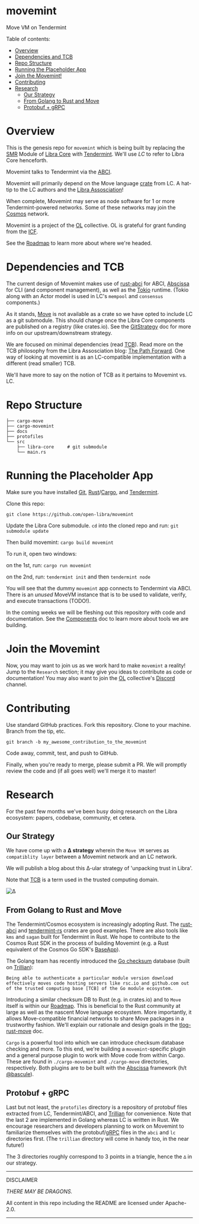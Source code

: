 # movemint
Move VM on Tendermint

Table of contents:
- [Overview](#Overview)
- [Dependencies and TCB](#Dependencies-and-TCB)
- [Repo Structure](#Repo-Structure)
- [Running the Placeholder App](#Running-the-Placeholder-App)
- [Join the Movemint!](#Join-the-Movemint)
- [Contributing](#Contributing)
- [Research](#Research)
    - [Our Strategy](#Our-Strategy)
    - [From Golang to Rust and Move](#From-Golang-to-Rust-and-Move)
    - [Protobuf + gRPC](#Protobuf-+-gRPC)

# Overview

This is the genesis repo for `movemint` which is being built by replacing the [SMR] Module of [Libra Core] with [Tendermint]. We'll use *LC* to refer to Libra Core henceforth.

Movemint talks to Tendermint via the [ABCI].

Movemint will primarily depend on the Move language [crate] from LC. A hat-tip to the LC authors and the [Libra Assosciation]!

When complete, Movemint may serve as node software for 1 or more Tendermint-powered networks. Some of these networks may join the [Cosmos] network.

Movemint is a project of the [OL] collective. OL is grateful for grant funding from the [ICF].

See the [Roadmap] to learn more about where we're headed.

# Dependencies and TCB

The current design of Movemint makes use of [rust-abci] for ABCI, [Abscissa] for CLI (and component management), as well as the [Tokio] runtime. (Tokio along with an Actor model is used in LC's `mempool` and `consensus` components.)

As it stands, [Move] is not available as a crate so we have opted to include LC as a git submodule. This should change once the Libra Core components are published on a registry (like crates.io). See the [GitStrategy] doc for more info on our upstream/downstream strategy.

We are focused on minimal dependencies (read [TCB]). Read more on the TCB philosophy from the Libra Assosciation blog: [The Path Forward]. One way of looking at movemint is as an LC-compatible implementation with a different (read smaller) TCB.

We'll have more to say on the notion of TCB as it pertains to Movemint vs. LC.

# Repo Structure

```
├── cargo-move
├── cargo-movemint
├── docs
├── protofiles
└── src
    ├── libra-core     # git submodule
    └── main.rs
```

# Running the Placeholder App

Make sure you have installed [Git], [Rust]/[Cargo], and [Tendermint].

Clone this repo:

`git clone https://github.com/open-libra/movemint`

Update the Libra Core submodule. `cd` into the cloned repo and run: `git submodule update`

Then build movemint: `cargo build movemint`

To run it, open two windows:

on the 1st, run: `cargo run movemint`

on the 2nd, run: `tendermint init` and then `tendermint node`

You will see that the dummy `movemint` app connects to Tendermint via ABCI. There is an *unused* MoveVM instance that is to be used to validate, verify, and execute transactions (TODO!).

In the coming weeks we will be fleshing out this repository with code and documentation. See the [Components] doc to learn more about tools we are building.

# Join the Movemint

Now, you may want to join us as we work hard to make `movemint` a reality! Jump to the `Research` section; it may give you ideas to contribute as code or documentation! You may also want to join the [OL] collective's [Discord] channel.

# Contributing

Use standard GitHub practices. Fork this repository. Clone to your machine. Branch from the tip, etc.

`git branch -b my_awesome_contribution_to_the_movemint`

Code away, commit, test, and push to GitHub.

Finally, when you're ready to merge, please submit a PR. We will promptly review the code and (if all goes well) we'll merge it to master!

# Research

For the past few months we've been busy doing research on the Libra ecosystem: papers, codebase, community, et cetera.

## Our Strategy

We have come up with a **∆ strategy** wherein the `Move VM` serves as `compatiblity layer` between a Movemint network and an LC network.

We will publish a blog about this ∆-ular strategy of 'unpacking trust in Libra'.

Note that [TCB] is a term used in the trusted computing domain.

![∆](docs/L_OL_∆.png)

## From Golang to Rust and Move

The Tendermint/Cosmos ecosystem is increasingly adopting Rust. The [rust-abci] and [tendermint-rs] crates are good examples. There are also tools like `kms` and `sagan` built for Tendermint in Rust. We hope to contribute to the Cosmos Rust SDK in the process of building Movemint (e.g. a Rust equivalent of the Cosmos Go SDK's [BaseApp]).

The Golang team has recently introduced the [Go checksum] database (built on [Trillian]):

    Being able to authenticate a particular module version download effectively moves code hosting servers like rsc.io and github.com out of the trusted computing base [TCB] of the Go module ecosystem.

Introducing a similar checksum DB to Rust (e.g. in crates.io) and to `Move` itself is within our [Roadmap]. This is beneficial to the Rust community at large as well as the nascent Move language ecosystem. More importantly, it allows Move-compatible financial networks to share Move packages in a trustworthy fashion. We'll explain our rationale and design goals in the [tlog-rust-move] doc.

`Cargo` is a powerful tool into which we can introduce checksum database checking and more. To this end, we're building a `movemint`-specific plugin and a general purpose plugin to work with Move code from within Cargo. These are found in `./cargo-movemint` and `./cargo-move` directories, respectively. Both plugins are to be built with the [Abscissa] framework (h/t [@bascule](https://twitter.com/bascule)).

## Protobuf + gRPC

Last but not least, the `protofiles` directory is a repository of protobuf files extracted from LC, Tendermint/ABCI, and [Trillian] for convenience. Note that the last 2 are implemented in Golang whereas LC is written in Rust. We encourage researchers and developers planning to work on Movemint to familiarize themselves with the protobuf/[gRPC] files in the `abci` and `lc` directories first. (The `trillian` directory will come in handy too, in the near future!)

The 3 directories roughly correspond to 3 points in a triangle, hence the `∆` in our strategy.

-----

DISCLAIMER

_THERE MAY BE DRAGONS._

All content in this repo including the README are licensed under Apache-2.0.

-----

[crate]: https://developers.libra.org/docs/crates/vm
[crates.io]: https://crates.io
[Libra Core]: https://github.com/libra/libra
[The Path Forward]: https://developers.libra.org/blog/2019/06/18/the-path-forward
[Libra Assosciation]: https://libra.org

[OL]: https://openlibra.io
[Discord]: https://discord.gg/wXHHxD

[SMR]: https://en.wikipedia.org/wiki/State_machine_replication
[Move]: https://developers.libra.org/docs/move-paper

[Tendermint]: https://tendermint.com
[tendermint-rs]: https://crates.io/crates/tendermint
[ABCI]: https://tendermint.com/docs/spec/abci/
[rust-abci]: https://crates.io/crates/abci
[Cosmos]: https://cosmos.network
[BaseApp]: https://github.com/cosmos/cosmos-sdk/tree/master/baseapp
[ICF]: https://interchain.io

[TCB]: https://en.wikipedia.org/wiki/Trusted_computing_base

[Abscissa]: https://iqlusion.blog/introducing-abscissa-rust-application-framework
[Tokio]: https://tokio.rs/
[gRPC]: https://grpc.io

[Trillian]: https://github.com/google/trillian
[Go checksum]: https://go.googlesource.com/proposal/+/master/design/25530-sumdb.md
[Trillian Rust API]: https://twitter.com/BenLaurie/status/1167335026507337730

[tlog-rust-move]: docs/tlog-rust-move.md
[Components]: docs/Components.md
[GitStrategy]: docs/GitStrategy.md
[Roadmap]: docs/Roadmap.md

[Git]: https://git-scm.com/book/en/v2/Getting-Started-Installing-Git
[Rust]: https://rust-lang.org
[Cargo]: https://doc.rust-lang.org/cargo/getting-started/installation.html